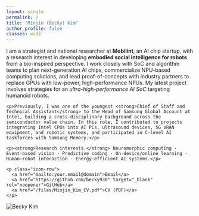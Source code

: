 ```yaml
---
layout: single
permalink: /
title: "Minjin (Becky) Kim"
author_profile: false
classes: wide
---
```


<div class="hero">
  <div class="text">
    <p>I am a strategist and national researcher at <strong>Mobilint</strong>, an AI chip startup, with a research interest in developing <strong>embodied social intelligence for robots</strong> from a bio-inspired perspective. I work closely with SoC and algorithm teams to plan next-generation AI chips, commercialize NPU-based computing solutions, and lead proof-of-concepts with industry partners to replace GPUs with low-power, high-performance NPUs. My latest project involves strategies for an <em>ultra-high-performance AI SoC</em> targeting humanoid robots.</p>

    <p>Previously, I was one of the youngest <strong>Chief of Staff and Technical Assistant</strong> to the Head of Samsung Global Account at Intel, building a cross-disciplinary background across the semiconductor value chain. In this role, I contributed to projects integrating Intel CPUs into AI PCs, ultrasound devices, 5G vRAN equipment, and robotic systems, and participated in C-level AI taskforces with Samsung Memory.</p>

    <p><strong>Research interests.</strong> Neuromorphic computing · Event-based vision · Predictive coding · On-device/online learning · Human–robot interaction · Energy-efficient AI systems.</p>

    <p class="icon-row">
      <a href="mailto:your.email@domain">Email</a>
      <a href="https://github.com/becky930" target="_blank" rel="noopener">GitHub</a>
      <a href="/files/Minjin_Kim_CV.pdf">CV (PDF)</a>
    </p>
  </div>

  <div class="photo">
    <img src="/images/profile.jpg" alt="Becky Kim">
  </div>
</div>
